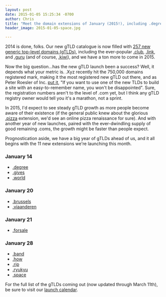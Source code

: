 ```yaml
---
layout: post
date: 2015-01-05 15:25:34 -0700
author: Chris
title: "Meet the domain extensions of January (2015!), including .degree, .space, and .band"
header_image: 2015-01-05-space.jpg

---
```


<!-- excerpt -->

2014 is done, folks. Our new gTLD catalogue is now filled with [257 new generic top-level domains (gTLDs)](https://iwantmyname.com/domains/new-gtld-domain-extensions), including the ever-popular [.club](https://iwantmyname.com/domains/dot-club), [.link](https://iwantmyname.com/domains/dot-link), and [.guru](https://iwantmyname.com/domains/dot-guru) (and of course, [.kiwi](https://iwantmyname.com/domains/dot-kiwi)), and we have a ton more to come in 2015. 

Now the big question...has the new gTLD launch been a success? Well, it depends what your metric is. .Xyz recently hit the 750,000 domains registered mark, making it the most registered new gTLD out there, and as Peter Roesler of Inc. [put it](http://www.inc.com/peter-roesler/will-new-top-level-domains-matter-in-2015.html), "If you want to use one of the new TLDs to build a site with an easy-to-remember name, you won't be disappointed". Sure, the registration numbers aren't to the level of .com yet, but I think any gTLD registry owner would tell you it's a marathon, not a sprint. 

In 2015, I'd expect to see steady gTLD growth as more people become aware of their existence (if the general public knew about the glorious [.pizza](https://iwantmyname.com/domains/dot-pizza) extension, we'd see an online pizza renaissance for sure). And with another year of new launches, paired with the ever-dwindling supply of good remaining .coms, the growth might be faster than people expect. 

Prognostication aside, we have a big year of gTLDs ahead of us, and it all begins with the 11 new extensions we're launching this month. 

<!-- /excerpt -->

### January 14

+ [.degree](https://iwantmyname.com/domains/dot-degree)
+ [.gives](https://iwantmyname.com/domains/dot-gives)
+ [.world](https://iwantmyname.com/domains/dot-world)

### January 20

+ [.brussels](https://iwantmyname.com/domains/dot-brussels)
+ [.viaanderen](https://iwantmyname.com/domains/dot-viaanderen)

### January 21

+ [.forsale](https://iwantmyname.com/domains/dot-forsale)

### January 28

+ [.band](https://iwantmyname.com/domains/dot-band)
+ [.how](https://iwantmyname.com/domains/dot-how)
+ [.rip](https://iwantmyname.com/domains/dot-rip)
+ [.ryukyu](https://iwantmyname.com/domains/dot-ryukyu)
+ [.space](https://iwantmyname.com/domains/dot-space)

For the full list of the gTLDs coming out (now updated through March 11th), be sure to visit our [launch calendar](https://iwantmyname.com/domains/new-gtld-launch-dates).
